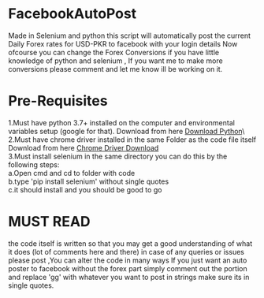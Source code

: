 <h1>FacebookAutoPost</h1>
Made in Selenium and python this script will automatically post the current Daily Forex rates for USD-PKR to facebook with your login details Now ofcourse you can change the Forex Conversions if you have little knowledge of python and selenium , If you want me to make more conversions please comment and let me know ill be working on it.
<h1>Pre-Requisites</h1>
1.Must have python 3.7+ installed on the computer and environmental variables setup (google for that). Download from here <a href="https://www.python.org/downloads/">Download Python</a>\<br>
2.Must have chrome driver installed in the same Folder as the code file itself Download from here <a href="https://chromedriver.storage.googleapis.com/index.html?path=2.44/">Chrome Driver Download</a><br>
3.Must install selenium in the same directory you can do this by the following steps: <br>                                                        a.Open cmd and cd to folder with code       <br>                                                                                    b.type 'pip install selenium' without single quotes <br>                                                                            c.it should install and you should be good to go <br>
<h1> MUST READ</h1>
  the code itself is written so that you may get a good understanding of what it does (lot of comments here and there) in case of any queries or issues please post ,You can alter the code in many ways If you just want an auto poster to facebook without the forex part simply comment out the portion and replace 'gg' with whatever you want to post in strings make sure its in single quotes.
  
